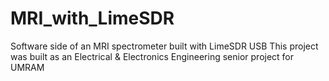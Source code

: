 # MRI_with_LimeSDR
Software side of an MRI spectrometer built with LimeSDR USB
This project was built as an Electrical & Electronics Engineering senior project for UMRAM 
